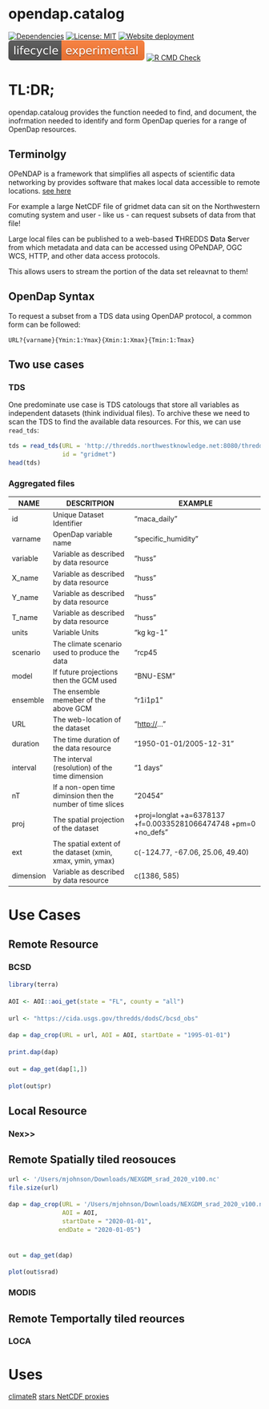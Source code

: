 
<!-- README.md is generated from README.Rmd. Please edit that file -->

# opendap.catalog

<!-- badges: start -->

[![Dependencies](https://img.shields.io/badge/dependencies-5/32-orange?style=flat)](#)
[![License:
MIT](https://img.shields.io/badge/License-MIT-yellow.svg)](https://choosealicense.com/licenses/mit/)
[![Website
deployment](https://github.com/mikejohnson51/opendap.catalog/actions/workflows/pkgdown.yaml/badge.svg)](https://github.com/mikejohnson51/opendap.catalog/actions/workflows/pkgdown.yaml)
[![LifeCycle](man/figures/lifecycle/lifecycle-experimental.svg)](https://lifecycle.r-lib.org/articles/stages.html#experimental)
[![R CMD
Check](https://github.com/mikejohnson51/opendap.catalog/actions/workflows/R-CMD-check.yaml/badge.svg)](https://github.com/mikejohnson51/opendap.catalog/actions/workflows/R-CMD-check.yaml)
<!-- badges: end -->

# TL:DR;

opendap.cataloug provides the function needed to find, and document, the
inofrmation needed to identify and form OpenDap queries for a range of
OpenDap resources.

## Terminolgy

OPeNDAP is a framework that simplifies all aspects of scientific data
networking by provides software that makes local data accessible to
remote locations. [see here](https://www.opendap.org)

For example a large NetCDF file of gridmet data can sit on the
Northwestern comuting system and user - like us - can request subsets of
data from that file!

Large local files can be published to a web-based **T**HREDDS **D**ata
**S**erver from which metadata and data can be accessed using OPeNDAP,
OGC WCS, HTTP, and other data access protocols.

This allows users to stream the portion of the data set releavnat to
them!

## OpenDap Syntax

To request a subset from a TDS data using OpenDAP protocol, a common
form can be followed:

    URL?{varname}{Ymin:1:Ymax}{Xmin:1:Xmax}{Tmin:1:Tmax}

## Two use cases

### TDS

One predominate use case is TDS catolougs that store all variables as
independent datasets (think individual files). To archive these we need
to scan the TDS to find the available data resources. For this, we can
use `read_tds`:

``` r
tds = read_tds(URL = 'http://thredds.northwestknowledge.net:8080/thredds/reacch_climate_MET_aggregated_catalog.html', 
               id = "gridmet") 
head(tds)
```

### Aggregated files

| NAME      | DESCRITPION                                                 | EXAMPLE                                                         |
|-----------|-------------------------------------------------------------|-----------------------------------------------------------------|
| id        | Unique Dataset Identifier                                   | “maca_daily”                                                    |
| varname   | OpenDap variable name                                       | “specific_humidity”                                             |
| variable  | Variable as described by data resource                      | “huss”                                                          |
| X_name    | Variable as described by data resource                      | “huss”                                                          |
| Y_name    | Variable as described by data resource                      | “huss”                                                          |
| T_name    | Variable as described by data resource                      | “huss”                                                          |
| units     | Variable Units                                              | “kg kg-1”                                                       |
| scenario  | The climate scenario used to produce the data               | “rcp45                                                          |
| model     | If future projections then the GCM used                     | “BNU-ESM”                                                       |
| ensemble  | The ensemble memeber of the above GCM                       | “r1i1p1”                                                        |
| URL       | The web-location of the dataset                             | “<http://>…”                                                    |
| duration  | The time duration of the data resource                      | “1950-01-01/2005-12-31”                                         |
| interval  | The interval (resolution) of the time dimension             | “1 days”                                                        |
| nT        | If a non-open time diminsion then the number of time slices | “20454”                                                         |
| proj      | The spatial projection of the dataset                       | +proj=longlat +a=6378137 +f=0.00335281066474748 +pm=0 +no_defs” |
| ext       | The spatial extent of the dataset (xmin, xmax, ymin, ymax)  | c(-124.77, -67.06, 25.06, 49.40)                                |
| dimension | Variable as described by data resource                      | c(1386, 585)                                                    |

# Use Cases

## Remote Resource

### BCSD

``` r
library(terra)

AOI <- AOI::aoi_get(state = "FL", county = "all")

url <- "https://cida.usgs.gov/thredds/dodsC/bcsd_obs"

dap = dap_crop(URL = url, AOI = AOI, startDate = "1995-01-01")

print.dap(dap)

out = dap_get(dap[1,])

plot(out$pr)
```

## Local Resource

### Nex>\>

## Remote Spatially tiled reosouces

``` r
url <- '/Users/mjohnson/Downloads/NEXGDM_srad_2020_v100.nc'
file.size(url)

dap = dap_crop(URL = '/Users/mjohnson/Downloads/NEXGDM_srad_2020_v100.nc',
               AOI = AOI,
               startDate = "2020-01-01",
              endDate = "2020-01-05")  


out = dap_get(dap)

plot(out$srad)
```

### MODIS

## Remote Temportally tiled reources

### LOCA

# Uses

[climateR]() [stars NetCDF proxies]()
